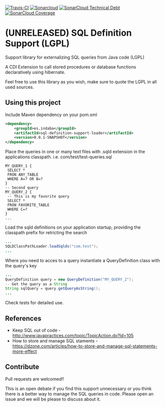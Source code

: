 

[![Travis-CI](https://travis-ci.org/IndabaConsultores/sql-definition-support.svg?branch=master)](https://travis-ci.org/IndabaConsultores/sql-definition-support) [![Sonarcloud](https://sonarcloud.io/api/badges/gate?key=es.indaba:sql-definiton-support)](https://sonarcloud.io/dashboard?id=es.indaba:sql-definiton-support) [![SonarCloud Technical Debt](https://sonarcloud.io/api/badges/measure?key=es.indaba:sql-definiton-support&metric=sqale_debt_ratio)](https://sonarcloud.io/dashboard?id=es.indaba:sql-definiton-support) [![SonarCloud Coverage](https://sonarcloud.io/api/badges/measure?key=es.indaba:sql-definiton-support&metric=coverage)](https://sonarcloud.io/dashboard?id=es.indaba:sql-definiton-support)

(UNRELEASED) SQL Definition Support (LGPL)
=============
Support library for externalizing SQL queries from Java code (LGPL)

A CDI Extension to call stored procedures or database functions declaratively using hibernate.

Feel free to use this library as you wish, make sure to quote the LGPL in all used sources.

## Using this project

Include Maven dependency on your pom.xml
```xml
<dependency>
	<groupId>es.indaba</groupId>
	<artifactId>sql-definition-support-loader</artifactId>
	<version>0.0.1-SNAPSHOT</version>
</dependency>
```
Place the queries in one or many text files with .sqld extension in the applications classpath. 
i.e. com/test/test-queries.sql

```
MY_QUERY_1 {
 SELECT * 
 FRON ANY_TABLE 
 WHERE A=? OR B=?
}
-- Second query
MY_QUERY_2 {
 -- This is my favorite query
 SELECT * 
 FRON FAVORITE_TABLE 
 WHERE C=?
}
...
```
Load the sqld definitions on your application startup, providing the classpath prefix for retricting the search

```java
...
SQLDClassPathLoader.loadSqlds("com.test");
...
```
Where you need to acces to a query instantiate a QueryDefinition class with the query's key

```java
...
QueryDefinition query = new QueryDefinition("MY_QUERY_2");
-- Get the query as a String
String sqlQuery = query.getQueryAsString();
...
```

Check tests for detailed use.

## References
* Keep SQL out of code - http://www.javapractices.com/topic/TopicAction.do?Id=105
* How to store and manage SQL staments - https://dzone.com/articles/how-to-store-and-manage-sql-statements-more-effect

## Contribute
Pull requests are welcomed!!

This is an open debate if you find this support unnecessary or you think there is a better way to manage the SQL queries in code. Please open an issue and we will be please to discuss about it. 
